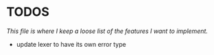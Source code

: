 # TODOS

_This file is where I keep a loose list of the features I want to implement._

- update lexer to have its own error type

